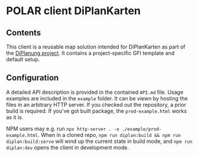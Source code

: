 # POLAR client DiPlanKarten

## Contents

This client is a reusable map solution intended for DiPlanKarten as part of the [DiPlanung project](https://www.diplanung.de/). It contains a project-specific GFI template and default setup.

## Configuration

A detailed API description is provided in the contained `API.md` file. Usage examples are included in the `example` folder. It can be viewn by hosting the files in an arbitrary HTTP server. If you checked out the repository, a prior build is required. If you've got built package, the `prod-example.html` works as it is.

NPM users may e.g. run `npx http-server . -o ./example/prod-example.html`. When in a cloned repo, `npm run diplan:build && npm run diplan:build:serve` will wind up the current state in build mode, and `npm run diplan:dev` opens the client in development mode.
